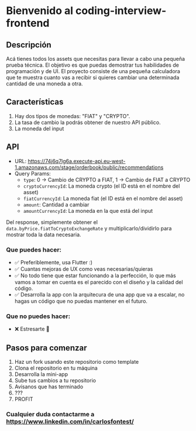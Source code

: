 # Bienvenido al coding-interview-frontend

## Descripción
Acá tienes todos los assets que necesitas para llevar a cabo una pequeña prueba técnica. El objetivo es que puedas demostrar tus habilidades de programación y de UI. El proyecto consiste de una pequeña calculadora que te muestra cuanto vas a recibir si quieres cambiar una determinada cantidad de una moneda a otra.

## Características
1. Hay dos tipos de monedas: "FIAT" y "CRYPTO".
2. La tasa de cambio la podrás obtener de nuestro API público.
3. La moneda del input 

## API
- URL: https://74j6q7lg6a.execute-api.eu-west-1.amazonaws.com/stage/orderbook/public/recommendations
- Query Params:
  - `type`: 0 -> Cambio de CRYPTO a FIAT, 1 -> Cambio de FIAT a CRYPTO
  - `cryptoCurrencyId`: La moneda crypto (el ID está en el nombre del asset)
  - `fiatCurrencyId`: La moneda fiat (el ID está en el nombre del asset)
  - `amount`: Cantidad a cambiar
  - `amountCurrencyId`: La moneda en la que está del input

Del response, simplemente obtener el `data.byPrice.fiatToCryptoExchangeRate` y multiplicarlo/dividirlo para mostrar toda la data necesaria.

### Que puedes hacer: 
- ✅ Preferiblemente, usa Flutter :)
- ✅ Cuantas mejoras de UX como veas necesarias/quieras
- ✅ No todo tiene que estar funcionando a la perfección, lo que más vamos a tomar en cuenta es el parecido con el diseño y la calidad del código.
- ✅ Desarrolla la app con la arquitecura de una app que va a escalar, no hagas un código que no puedas mantener en el futuro.


### Que **no** puedes hacer:
- ❌ Estresarte 🤗


## Pasos para comenzar
1. Haz un fork usando este repositorio como template
2. Clona el repositorio en tu máquina
3. Desarrolla la mini-app
4. Sube tus cambios a tu repositorio
5. Avísanos que has terminado
6. ???
7. PROFIT

### Cualquier duda contactarme a https://www.linkedin.com/in/carlosfontest/
